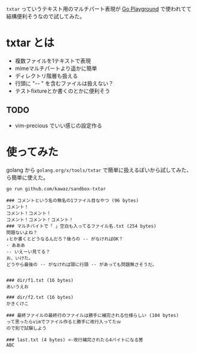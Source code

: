 `txtar` っていうテキスト用のマルチパート表現が [Go Playground](https://play.golang.org/p/KLZR7NlVZNX) で使われてて結構便利そうなので試してみた。

# txtar とは

- 複数ファイルを1テキストで表現
- mimeマルチパートより遥かに簡単
- ディレクトリ階層も扱える
- 行頭に "-- " を含むファイルは扱えない？
- テストfixtureとか書くのとかに便利そう

## TODO
- vim-precious でいい感じの設定作る


# 使ってみた
golang から `golang.org/x/tools/txtar` で簡単に扱えるぽいから試してみた、ら簡単に使えた。

`go run github.com/kawaz/sandbox-txtar`

```
### コメントという名の無名の1ファイル目なやつ (96 bytes)
コメント！
コメント！コメント！
コメント！コメント！コメント！
### マルチバイトで「 」空白も入ってるファイル名.txt (254 bytes)
問題ないよね？
↓とか書くとどうなるんだろ？後ろの -- がなければOK？
- あああ
-- いえーい見てる？
お、いけた。
どうやら最後の -- がなければ頭に行頭 -- があっても問題無さそうだ。


### dir/f1.txt (16 bytes)
あいうえお

### dir/f2.txt (16 bytes)
かきくけこ

### 最終ファイルの最終行のファイルは勝手に補完される仕様らしい (104 bytes)
って思ったらvimでファイル作ると勝手に改行入ってたｗ
ので別で試験しよう

### last.txt (4 bytes) <-改行補完されたら4バイトになる筈
ABC
```


